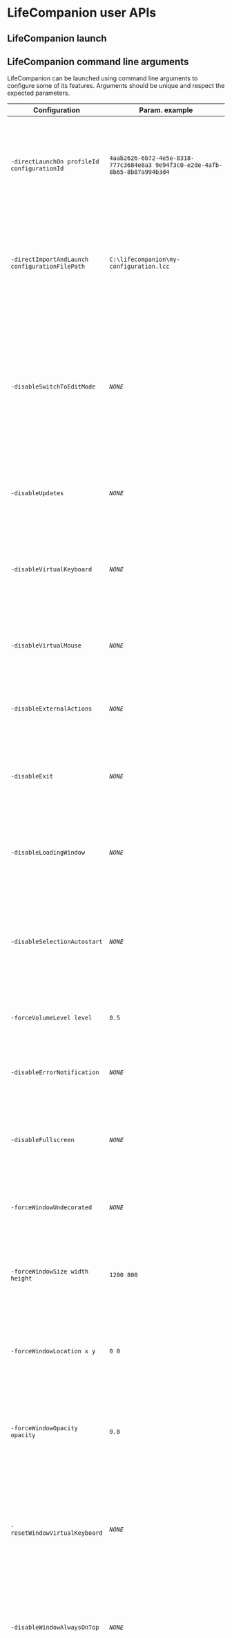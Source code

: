 # LifeCompanion user APIs

## LifeCompanion launch

## LifeCompanion command line arguments

LifeCompanion can be launched using command line arguments to configure some of its features. Arguments should be unique and respect the expected parameters.

|Configuration|Param. example|Description|
|-|-|-|
|`-directLaunchOn profileId configurationId`|`4aab2626-6b72-4e5e-8318-777c3684e8a3 9e94f3c0-e2de-4afb-8b65-8b07a994b3d4`|Try to launch LifeCompanion directly in use mode on a given profile and configuration combination. Profile and configuration should have already been loaded in LifeCompanion on a previous launch.|
|`-directImportAndLaunch configurationFilePath`|`C:\lifecompanion\my-configuration.lcc`|Try to import a configuration file and launch it directly in use mode. The given configuration will not be added to profile. This can be useful to run LifeCompanion as a "configuration reader only"|
|`-disableSwitchToEditMode`|*`NONE`*|Disable the switch to edit mode when the use mode is launched. This will hide the edit mode button and disable keyboard shortcuts or any action that could cause a switch to edit mode. Note that this doesn't disable the edit mode itself : on the first launch, LifeCompanion can be used in edit mode.|
|`-disableUpdates`|*`NONE`*|Will disable all the update checking process (for both app and plugins). Will not try to reach the update server at all.|
|`-disableVirtualKeyboard`|*`NONE`*|Disable every virtual keyboard mechanism, if enabled, will consider any configuration as a classic configuration even if the virtual keyboard parameter is enabled on it.|
|`-disableVirtualMouse`|*`NONE`*|Disable every virtual mouse mechanism, if enabled, will ignore any actions that could enable/show the virtual mouse.|
|`-disableExternalActions`|*`NONE`*|Disable any actions that could interact with the system : printing, opening web pages, opening files, running commands, etc.|
|`-disableExit`|*`NONE`*|Disable the ability for an user to exit LifeCompanion from use mode by itself. LifeCompanion will still be able to be closed by external events.|
|`-disableLoadingWindow`|*`NONE`*|Don't show any loading window on LifeCompanion startup. Even if this parameter is enabled, the first splashscreen on launch will still be displayed|
|`-disableSelectionAutostart`|*`NONE`*|If enabled, the selection mode will not automatically start on each started configuration. It will be able to be activated only when the control server is enabled and `selection/start` is called.|
|`-forceVolumeLevel level`|`0.5`|Will force the sound on speech synthesizer, medias, etc to be at a certain level (range 0.0 to 1.0).|
|`-disableErrorNotification`|*`NONE`*|If enabled, error notification will never be showed in use mode (but will be still showed in edit mode).|
|`-disableFullscreen`|*`NONE`*|Disable the user ability to switch from decorated/fullscreen mode on the use mode window. Will disable the fullscreen button, but also the keyboard shortcut|
|`-forceWindowUndecorated`|*`NONE`*|Will force the use mode window to be "undecorated" as stated in [JavaFX documentation](https://openjfx.io/javadoc/21/javafx.graphics/javafx/stage/Stage.html) on stage style. |
|`-forceWindowSize width height`|`1200 800`|Will force the use mode window to be as the specified size (in pixel). The given size will respect the screen scaling. The user will then not be able to resize the use mode window.|
|`-forceWindowLocation x y`|`0 0`|Will force the use mode window to be at a specific location on the screen (in pixel, from top left corner). The given location will respect the screen scaling.|
|`-forceWindowOpacity opacity`|`0.8`|Will force the use mode window to keep a specific opacity regardless the configuration set on it for its opacity. Opacity should range between 0.0 (transparent) to 1.0 (opaque).|
|`-resetWindowVirtualKeyboard`|*`NONE`*|Will try to reset window size and location when the configuration is a virtual keyboard configuration. Can be useful on slow computers or computers managing the system windows in a custom way.|
|`-disableWindowAlwaysOnTop`|*`NONE`*|Will force the use mode window to not always be on top of the other window. This change the default LifeCompanion behavior that set the use mode window always on top.|
|`-forceWindowMinimized`|*`NONE`*|Will start use mode with the LifeCompanion window iconified. Useful if you don't want the LifeCompanion window to pop on start.|
|`-forceScreenIndex screenIndex`|`1`|Will force LifeCompanion to be used on the specified screen. 0 represents the primary computer screen and 1 the secondary screen.|
|`-enableControlServer`|*`NONE`*|Will enable the API server to control LifeCompanion while running. To get details on control feature, check the "LifeCompanion control server API" part of documentation.API server will run on its default port (8648) if enable expect if the port is specific with its own parameter.|
|`-controlServerPort port`|`8080`|The port for the API server to run. Will be ignored if the API server is not enabled (check the parameter above to enable it). If not specified, server will run on its default port.|
|`-controlServerAuthToken token`|`AbCdEf123456`|If you want your control server to be secured with a `Authorization: Bearer <token>` header on each request. If enabled, any request without the same matching token will be rejected with 401 code|
|`-controlServerEnableCors`|*`NONE`*|If you want that the control server allows request from all origin|
|`-updateDownloadFinished`|*`NONE`*|Inform LifeCompanion that the update download was finished on last LifeCompanion use. When launched with the arg, LifeCompanion will try to install the newly downloaded update and restart itself.|
|`-updateFinished`|*`NONE`*|Inform LifeCompanion that the update installation was done on the previous launch. Typically, this arg is added on LifeCompanion restart after update installation.|
|`-enablePreviewUpdates`|*`NONE`*|Enable LifeCompanion preview updates. This can be useful to test update before their production version to be ready.|
|`-hubUrl url`|`https://hub.lifecompanionaac.org`|The hub URL for syncing features. When not specified, the default LifeCompanion hub will be used.|
|`-hubAuthToken token`|`AbCdEf123456`|The auth token to be used when connecting to the LifeCompanion hub. Will overwrite any token that could be used while using the app (even if the user connects manually).|
|`-deviceSyncMode`|*`NONE`*|Enable the "device synchronization mode" : will launch directly LifeCompanion in use mode and will try to sync the current used configuration with the device default configuration from LifeCompanion HUB. This should be used only the HUB is connected and the device ID is injected.|
|`-deviceSyncAutoRefresh`|*`NONE`*|When the `deviceSyncMode` is enabled, will launch an auto sync Thread that will for a new selected device configuration every 10 seconds. If not enabled, the update should be manually triggered with the control server service.|
|`-deviceLocalId deviceLocalId`|`foobar123`|Set the device local ID to be used by the `deviceSyncMode` when enabled. Allow launching LifeCompanion with a device local ID already set.|
|`-useHubImages`|*`NONE`*|When enabled, LifeCompanion images will be downloaded on runtime from the hub and not from local image dictionaries (except for user dictionary). This can only be enabled if the hub URL has been provided.|

## LifeCompanion JVM properties

LifeCompanion can be configured using some JVM properties. As every properties in Java, they should be configured before argument with the **-D** syntax.
You can check [lc-app/build.gradle](../lifecompanion/lc-app/build.gradle) for an usage example (in *applicationDefaultJvmArgs*).

|Configuration|Param. example|Description|
|-|-|-|
|`-Dorg.lifecompanion.dev.mode`|*`NONE`*|A general configuration that can be used to check if we are running LifeCompanion in a dev context.This can be useful to add currently developed feature with this check, this will secure for an unfinished feature to be pushed in production.|
|`-Dorg.lifecompanion.disable.updates`|*`NONE`*|Will disable all the update checking process (for both app and plugins). Will not try to reach the update server at all.|
|`-Dorg.lifecompanion.load.plugins.from.cp`|*`NONE`*|When enabled, will try to load plugins from classpath instead of the classpath configuration file. This is useful to make the plugin dev easier.|
|`-Dorg.lifecompanion.debug.loaded.images`|*`NONE`*|When enabled, a checking Thread is launched in background to display the loaded image count. This can be useful to detect memory leaks on images. See [`ImageDictionaries#startImageLoadingDebug()`](../lifecompanion/lc-app/src/main/java/org/lifecompanion/model/impl/imagedictionary/ImageDictionaries.java) for details|
|`-Dorg.lifecompanion.debug.loaded.configuration`|*`NONE`*|When enabled, a checking Thread is launched in background to display the loaded configuration count. This can be useful to detect memory leaks on configuration (for example, if a configuration is not released on configuration changed). See [`ConfigurationMemoryLeakChecker`](../lifecompanion/lc-app/src/main/java/org/lifecompanion/util/debug/ConfigurationMemoryLeakChecker.java) for details|

## Command line arguments and properties use from LifeCompanion

In Java code, values are tested using `GlobalRuntimeConfigurationController` regardless they are a command line arg or a JVM property. Elements without parameters are tested only on their presence with :

```java
if(GlobalRuntimeConfigurationController.INSTANCE.isPresent(GlobalRuntimeConfiguration.UPDATE_FINISHED)){
  // ...
}
```

When values should be used, other methods can be used :

```java
// Get the first value and second value (ordered just after the parameter)
String val1 = GlobalRuntimeConfigurationController.INSTANCE.getParameters(GlobalRuntimeConfiguration.DIRECT_LAUNCH_CONFIGURATION).get(0);
String val2 = GlobalRuntimeConfigurationController.INSTANCE.getParameters(GlobalRuntimeConfiguration.DIRECT_LAUNCH_CONFIGURATION).get(1);

// Or get directly the first value with
String firstVal = GlobalRuntimeConfigurationController.INSTANCE.getParameter(GlobalRuntimeConfiguration.DIRECT_LAUNCH_CONFIGURATION);
```

## LifeCompanion control server API

LifeCompanion control API server allow you to control LifeCompanion while runing by calling specific HTTP services on localhost (or from a distant if port are opened). If not specified, the LifeCompanion control server is running on port 8648, but you can specify this with `-controlServerPort 8080` command line argument.

**Note that server will be running only if LifeCompanion is launched using `-enableControlServer` argument.**

Once the server is running, you can directly call service with any HTTP client that can reach the host :

```sh
curl localhost:8648/api/v1/app/status
curl -X POST localhost:8648/api/v1/window/minimize
```

If you enabled control server authentication with `-controlServerAuthToken <token>`, you should also the header `Authorization: Bearer <token>` to your requests.

### Errors

Control server will always try to create a JSON response to your request. When an error happen, you can get the following result depending on the error.

```json
{
    "errorId": "error.not.found",
    "errorMessage": "Requested URL not found, check the docs !"
}
```

```json
{
"errorId": "error.unknown",
"errorMessage": "IllegalStateException :\nThis operation is permitted on the event thread only;"
}
```

### Returns

Returns from server can depend on the sent request, but a lot of request will return an "action result". The result will indicate if the action was done and add a message to explain why the action wasn't done. This should be used for dev. purpose only as the messages returned could change over the time.

```json
{
    "done": false,
    "message": "Not in use mode"
}
```

```json
{
    "done": true,
    "message": "OK"
}
```

### Available services

- **[app/status](#appstatus)**
- **[app/exit](#appexit)**
- **[window/minimize](#windowminimize)**
- **[window/show](#windowshow)**
- **[window/bounds](#windowbounds)**
- **[voice/stop](#voicestop)**
- **[selection/stop](#selectionstop)**
- **[selection/start](#selectionstart)**
- **[selection/simulate/press](#selectionsimulatepress)**
- **[selection/simulate/release](#selectionsimulaterelease)**
- **[selection/config](#selectionconfig)**
- **[selection/virtual-cursor/info](#selectionvirtual-cursorinfo)**
- **[selection/virtual-cursor/move/relative](#selectionvirtual-cursormoverelative)**
- **[selection/virtual-cursor/move/absolute](#selectionvirtual-cursormoveabsolute)**
- **[selection/virtual-cursor/press](#selectionvirtual-cursorpress)**
- **[selection/virtual-cursor/release](#selectionvirtual-cursorrelease)**
- **[media/stop](#mediastop)**
- **[hub/update/device-local-id](#hubupdatedevice-local-id)**
- **[mouse/move/absolute](#mousemoveabsolute)**
- **[mouse/move/relative](#mousemoverelative)**
- **[mouse/info](#mouseinfo)**
- **[mouse/activation/primary](#mouseactivationprimary)**
- **[mouse/activation/secondary](#mouseactivationsecondary)**
- **[indication/target/show/location](#indicationtargetshowlocation)**
- **[indication/target/show/random](#indicationtargetshowrandom)**
- **[indication/target/hide](#indicationtargethide)**
- **[indication/activation/show](#indicationactivationshow)**
- **[indication/activation/hide](#indicationactivationhide)**

### /app/status

**Description** : To get the LifeCompanion current status, will return containing information about the running instance (can be `STARTING`,`IN_USE_MODE`,`IN_EDIT_MODE` or `STOPPING`)

**Url structure** : `/api/v1/app/status`

**Method** : `GET`

**Parameters** :
```
NONE
```

**Returns** : 
```json
{
  "status": "STARTING",
  "selectionModeStatus": "PAUSED",
  "mainCurrentGrid": null,
  "currentOverPart": null
}
```
```json
{
  "status": "IN_USE_MODE",
  "selectionModeStatus": "PLAYING",
  "mainCurrentGrid": {
    "name": "Clavier",
    "id": "1fee441b-b261-4fe4-85fd-13572f0a1aa3",
    "rowCount": 4,
    "columnCount": 6,
    "firstKeyCenterX": 150,
    "firstKeyCenterY": 100,
    "keysCenterXSpacing": 65,
    "keysCenterYSpacing": 85
  },
  "currentOverPart": {
    "name": "A",
    "id": "003f6ba7-ff0e-4d1e-893e-8a7d7df880b0",
    "row": 1,
    "colum": 2
  }
}
```
```json
{
  "status": "STOPPING",
  "selectionModeStatus": "PAUSED",
  "mainCurrentGrid": null,
  "currentOverPart": null
}
```
### /app/exit

**Description** : To stop LifeCompanion. This call will return before the exit is real.

**Url structure** : `/api/v1/app/exit`

**Method** : `POST`

**Parameters** :
```
NONE
```

**Returns** : 
```json
{
  "done": true,
  "message": "OK"
}
```
### /window/minimize

**Description** : Minimize the current use mode window to hide it from user

**Url structure** : `/api/v1/window/minimize`

**Method** : `POST`

**Parameters** :
```
NONE
```

**Returns** : 
```json
{
  "done": true,
  "message": "OK"
}
```
### /window/show

**Description** : Show the current window on top of the others and try to focus it

**Url structure** : `/api/v1/window/show`

**Method** : `POST`

**Parameters** :
```
NONE
```

**Returns** : 
```json
{
  "done": true,
  "message": "OK"
}
```
### /window/bounds

**Description** : Change the window bounds to the wanted bounds (in pixel). Bounds contains the window location top left corner (x,y) from screen top left corner and size (width,height). Will not check that the given bounds respect screen bounds.

**Url structure** : `/api/v1/window/bounds`

**Method** : `POST`

**Parameters** :
```json
{
  "x": 0,
  "y": 124,
  "width": 1366,
  "height": 644
}
```

**Returns** : 
```json
{
  "done": true,
  "message": "OK"
}
```
### /voice/stop

**Description** : Stop the current speaking voice synthesizer and empty the voice synthesizer queue to clear the waiting speech. Later calls to voice synthesizer will work as usual.

**Url structure** : `/api/v1/voice/stop`

**Method** : `POST`

**Parameters** :
```
NONE
```

**Returns** : 
```json
{
  "done": true,
  "message": "OK"
}
```
### /selection/stop

**Description** : Stop the current selection mode (if applicable). Will disable any user interaction with LifeCompanion UI no matter the current selection mode type (scanning, direct, etc.). To restore a working selection mode, `selection/start` should be called.

**Url structure** : `/api/v1/selection/stop`

**Method** : `POST`

**Parameters** :
```
NONE
```

**Returns** : 
```json
{
  "done": true,
  "message": "OK"
}
```
### /selection/start

**Description** : Start the selection mode for the current used configuration. Will restore user interaction with LifeCompanion UI. Calling this service once while the selection mode is already started will have no effect.

**Url structure** : `/api/v1/selection/start`

**Method** : `POST`

**Parameters** :
```
NONE
```

**Returns** : 
```json
{
  "done": true,
  "message": "OK"
}
```
### /selection/simulate/press

**Description** : Simulate the selection press if the current selection mode is a scanning selection. The caller is responsible for later calling `selection/simulate/release`. Calling this service on a direct selection mode will have no effect.

**Url structure** : `/api/v1/selection/simulate/press`

**Method** : `POST`

**Parameters** :
```
NONE
```

**Returns** : 
```json
{
  "done": true,
  "message": "OK"
}
```
```json
{
  "done": false,
  "message": "Current selection mode is not a scanning selection mode"
}
```
### /selection/simulate/release

**Description** : Simulate the selection release if the current selection mode is a scanning selection. Should be called only after calling `selection/simulate/press`. Calling this service on a direct selection mode will have no effect.

**Url structure** : `/api/v1/selection/simulate/release`

**Method** : `POST`

**Parameters** :
```
NONE
```

**Returns** : 
```json
{
  "done": true,
  "message": "OK"
}
```
```json
{
  "done": false,
  "message": "Current selection mode is not a scanning selection mode"
}
```
### /selection/config

**Description** : Configure the current selection mode and restart it with the new configuration. Allow configuring the selection mode (direct, scanning, etc.) and some selection mode parameters (scanning loops, time...). Available mode : MOUSE_CLIC, AUTO_MOUSE_CLIC, VIRTUAL_DIRECTIONAL_CURSOR, SCAN_KEY_HORIZONTAL, SCAN_ROW_COLUMN, SCAN_KEY_VERTICAL, SCAN_COLUMN_ROW

**Url structure** : `/api/v1/selection/config`

**Method** : `POST`

**Parameters** :
```json
{
  "mode": "MOUSE_CLIC",
  "scanLoop": null,
  "scanTime": null,
  "disableAutoStart": null
}
```
```json
{
  "mode": "SCAN_ROW_COLUMN",
  "scanLoop": 2,
  "scanTime": 2500,
  "disableAutoStart": true
}
```
```json
{
  "mode": null,
  "scanLoop": 2,
  "scanTime": 1800,
  "disableAutoStart": true
}
```
```json
{
  "mode": "SCAN_KEY_HORIZONTAL",
  "scanLoop": 1,
  "scanTime": 1500,
  "disableAutoStart": false
}
```

**Returns** : 
```json
{
  "done": true,
  "message": "OK"
}
```
### /selection/virtual-cursor/info

**Description** : Return information about the virtual cursor position and selection zone size. Note that the size should be used to define the virtual cursor bounds. It does not depend from the real size on screen (as the stage size can change if the stage is resized/moved).

**Url structure** : `/api/v1/selection/virtual-cursor/info`

**Method** : `GET`

**Parameters** :
```
NONE
```

**Returns** : 
```json
{
  "selectionZoneWidth": 745.0,
  "selectionZoneHeight": 552.0,
  "cursorX": 50.0,
  "cursorY": 150.0
}
```
### /selection/virtual-cursor/move/relative

**Description** : If the selection mode is set to virtual cursor, move the virtual cursor relative to its current position

**Url structure** : `/api/v1/selection/virtual-cursor/move/relative`

**Method** : `POST`

**Parameters** :
```json
{
  "dx": 20,
  "dy": -10
}
```
```json
{
  "dx": null,
  "dy": 80
}
```

**Returns** : 
```json
{
  "done": true,
  "message": "OK"
}
```
### /selection/virtual-cursor/move/absolute

**Description** : If the selection mode is set to virtual cursor, move the virtual cursor to the given position

**Url structure** : `/api/v1/selection/virtual-cursor/move/absolute`

**Method** : `POST`

**Parameters** :
```json
{
  "x": 56,
  "y": 76
}
```

**Returns** : 
```json
{
  "done": true,
  "message": "OK"
}
```
### /selection/virtual-cursor/press

**Description** : If the selection mode is set to virtual cursor, start press simulation for the cursor. Note that it's the caller responsibility to then release the virtual cursor.

**Url structure** : `/api/v1/selection/virtual-cursor/press`

**Method** : `POST`

**Parameters** :
```
NONE
```

**Returns** : 
```json
{
  "done": true,
  "message": "OK"
}
```
### /selection/virtual-cursor/release

**Description** : If the selection mode is set to virtual cursor, end press simulation for the cursor. Note that this should be called after the press call if you want to simulate activations.

**Url structure** : `/api/v1/selection/virtual-cursor/release`

**Method** : `POST`

**Parameters** :
```
NONE
```

**Returns** : 
```json
{
  "done": true,
  "message": "OK"
}
```
### /media/stop

**Description** : Stop any playing media (sound, video, etc.) and empty the media players queue to be sure that no media will be played without a new play request.

**Url structure** : `/api/v1/media/stop`

**Method** : `POST`

**Parameters** :
```
NONE
```

**Returns** : 
```json
{
  "done": true,
  "message": "OK"
}
```
### /hub/update/device-local-id

**Description** : Request the local device ID update to be used to sync the used configuration with default configuration for this device set on LifeCompanion Hub. Note that this should be combined with the `deviceSyncMode` parameter. The method will always immediately returns even if the change can be later considered by the app (config synchronization is async). This can also be called to update the configuration for the device when `deviceSyncAutoRefresh` parameter is not enabled.

**Url structure** : `/api/v1/hub/update/device-local-id`

**Method** : `POST`

**Parameters** :
```json
{
  "deviceLocalId": "foobar123"
}
```

**Returns** : 
```json
{
  "done": true,
  "message": "OK"
}
```
### /mouse/move/absolute

**Description** : Move the mouse to an absolute position on the used screen to display LifeCompanion. The given position should be absolute no matter the screen scaling factor. Coordinates are relative to the top left corner.

**Url structure** : `/api/v1/mouse/move/absolute`

**Method** : `POST`

**Parameters** :
```json
{
  "x": 689,
  "y": 383
}
```

**Returns** : 
```json
{
  "done": true,
  "message": "OK"
}
```
```json
{
  "done": false,
  "message": "Incorrect position"
}
```
### /mouse/move/relative

**Description** : Move the mouse by a given x and y difference that can be positive/negative/null. The given values should be absolute pixel values no matter the screen scaling factor. Positive values means a move to right or bottom, negative values means a move to left or top. The mouse will be blocked to avoid going "out" of screen bounds.

**Url structure** : `/api/v1/mouse/move/relative`

**Method** : `POST`

**Parameters** :
```json
{
  "dx": 15,
  "dy": -15
}
```
```json
{
  "dx": -60,
  "dy": null
}
```

**Returns** : 
```json
{
  "done": true,
  "message": "OK"
}
```
### /mouse/info

**Description** : Return information about the current mouse position and screen size.

**Url structure** : `/api/v1/mouse/info`

**Method** : `GET`

**Parameters** :
```
NONE
```

**Returns** : 
```json
{
  "screenWidth": 1920.0,
  "screenHeight": 1080.0,
  "mouseX": 564.0,
  "mouseY": 855.0
}
```
### /mouse/activation/primary

**Description** : Immediately active the mouse primary (eg left button) button to the current mouse position.

**Url structure** : `/api/v1/mouse/activation/primary`

**Method** : `POST`

**Parameters** :
```
NONE
```

**Returns** : 
```json
{
  "done": true,
  "message": "OK"
}
```
### /mouse/activation/secondary

**Description** : Immediately active the mouse secondary (eg right button) button to the current mouse position.

**Url structure** : `/api/v1/mouse/activation/secondary`

**Method** : `POST`

**Parameters** :
```
NONE
```

**Returns** : 
```json
{
  "done": true,
  "message": "OK"
}
```
### /indication/target/show/location

**Description** : Show the target indication to a specific location in the current main grid. If the target is reached, an specific use event is generated (Cible de déplacement atteinte) and the target is hidden.

**Url structure** : `/api/v1/indication/target/show/location`

**Method** : `POST`

**Parameters** :
```json
{
  "row": 2,
  "column": 4,
  "color": "#008000ff",
  "strokeSize": 5.0
}
```
```json
{
  "row": 1,
  "column": 3,
  "color": null,
  "strokeSize": null
}
```

**Returns** : 
```json
{
  "done": true,
  "message": "OK"
}
```
### /indication/target/show/random

**Description** : Show the target indication to a random location in the current main grid. If the target is reached, an specific use event is generated (Cible de déplacement atteinte) and the target is hidden.

**Url structure** : `/api/v1/indication/target/show/random`

**Method** : `POST`

**Parameters** :
```json
{
  "color": "#008000ff",
  "strokeSize": 5.0
}
```
```json
{
  "color": null,
  "strokeSize": null
}
```

**Returns** : 
```json
{
  "done": true,
  "message": "OK"
}
```
### /indication/target/hide

**Description** : Hide the currently showing target indication. Noop if no target is showing.

**Url structure** : `/api/v1/indication/target/hide`

**Method** : `POST`

**Parameters** :
```
NONE
```

**Returns** : 
```json
{
  "done": true,
  "message": "OK"
}
```
### /indication/activation/show

**Description** : Show the activation indication on the current overed part of the selection mode. The activation indication will "follow" the selection mode indicator.  If the selection mode is activated while showing this indication, an specific use event is generated (Demande d'activation effectuée) and the indication is hidden.

**Url structure** : `/api/v1/indication/activation/show`

**Method** : `POST`

**Parameters** :
```json
{
  "color": "#2517c263"
}
```

**Returns** : 
```json
{
  "done": true,
  "message": "OK"
}
```
### /indication/activation/hide

**Description** : Hide the currently showing activation indication. Noop if no target is showing.

**Url structure** : `/api/v1/indication/activation/hide`

**Method** : `POST`

**Parameters** :
```
NONE
```

**Returns** : 
```json
{
  "done": true,
  "message": "OK"
}
```
